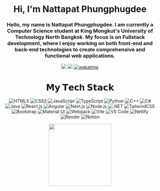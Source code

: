 <h1 align="center">
  Hi, I'm Nattapat Phungphugdee
</h1>

<!-- <h3>I am a computer science student from King Mongkut's University of Technology North Bangkok, located in the country of Thailand.</h3> -->
<h3 align="center">Hello, my name is Nattapat Phungphugdee. I am currently a Computer Science student at King Mongkut's University of Technology North Bangkok. My focus is on Fullstack development, where I enjoy working on both front-end and back-end technologies to create comprehensive and functional web applications.</h3>
<div align="center">
  
[![](https://img.shields.io/badge/-@ZXINNATTAPAT-%23181717?style=flat-square&logo=github)](https://github.com/ZXINNATTAPAT)
[![](https://img.shields.io/badge/-@Mywebsite-%23000000?style=flat-square)](https://zxinnattapat.github.io/ZXINNATTAPAT3.github.io)
[![wakatime](https://wakatime.com/badge/user/72faa53c-d966-47e5-b56a-bf9d72b2419b.svg)](https://wakatime.com/@72faa53c-d966-47e5-b56a-bf9d72b2419b)

</div>

<h1 align="center"> 𝗠𝘆 𝗧𝗲𝗰h 𝗦𝘁𝗮𝗰𝗸 </h1>
<div align="center">
  
![HTML5](https://img.shields.io/badge/HTML5-000000.svg?style=for-the-badge&logo=html5&logoColor=white)
![CSS3](https://img.shields.io/badge/CSS3-000000.svg?style=for-the-badge&logo=css3&logoColor=white)
![JavaScript](https://img.shields.io/badge/JavaScript-000000.svg?style=for-the-badge&logo=javascript&logoColor=F7DF1C)
![TypeScript](https://img.shields.io/badge/TypeScript-000000.svg?style=for-the-badge&logo=typescript&logoColor=3178C6)
![Python](https://img.shields.io/badge/Python-000000.svg?style=for-the-badge&logo=python&logoColor=3776AB)
![C++](https://img.shields.io/badge/C++-000000.svg?style=for-the-badge&logo=c%2B%2B&logoColor=00599C)
![C#](https://img.shields.io/badge/C%23-000000.svg?style=for-the-badge&logo=c-sharp&logoColor=239120)
![Java](https://img.shields.io/badge/Java-000000.svg?style=for-the-badge&logo=java&logoColor=ED8B00)
![React.js](https://img.shields.io/badge/React.js-000000.svg?style=for-the-badge&logo=react&logoColor=61DAFB)
![Angular](https://img.shields.io/badge/Angular-000000.svg?style=for-the-badge&logo=angular&logoColor=DD0031)
![Next.js](https://img.shields.io/badge/Next.js-000000.svg?style=for-the-badge&logo=nextdotjs&logoColor=white)
![Node.js](https://img.shields.io/badge/Node.js-000000.svg?style=for-the-badge&logo=node.js&logoColor=339933)
![.NET](https://img.shields.io/badge/.NET-000000.svg?style=for-the-badge&logo=.net&logoColor=512BD4)
![TailwindCSS](https://img.shields.io/badge/TailwindCSS-000000.svg?style=for-the-badge&logo=tailwind-css&logoColor=38B2AC)
![Bootstrap](https://img.shields.io/badge/Bootstrap-000000.svg?style=for-the-badge&logo=bootstrap&logoColor=7952B3)
![Material UI](https://img.shields.io/badge/Material%20UI-000000.svg?style=for-the-badge&logo=material-ui&logoColor=0081CB)
![Webpack](https://img.shields.io/badge/Webpack-000000.svg?style=for-the-badge&logo=webpack&logoColor=8DD6F9)
![Vite](https://img.shields.io/badge/Vite-000000.svg?style=for-the-badge&logo=vite&logoColor=646CFF)
![VS Code](https://img.shields.io/badge/VSCode-000000.svg?style=for-the-badge&logo=visual-studio-code&logoColor=007ACC)
![Netlify](https://img.shields.io/badge/Netlify-000000.svg?style=for-the-badge&logo=netlify&logoColor=00C7B7)
![Render](https://img.shields.io/badge/Render-000000.svg?style=for-the-badge&logo=render&logoColor=46E3B7)
![Notion](https://img.shields.io/badge/Notion-000000.svg?style=for-the-badge&logo=Notion&logoColor=white)



</div>

<div align="center">
  <img height="200" src="https://images-wixmp-ed30a86b8c4ca887773594c2.wixmp.com/f/bc47194c-4389-40b2-b130-e3de76db4ea0/dfk3vrs-63ff1093-ddfa-41d2-9de2-8dff7deb3834.gif?token=eyJ0eXAiOiJKV1QiLCJhbGciOiJIUzI1NiJ9.eyJzdWIiOiJ1cm46YXBwOjdlMGQxODg5ODIyNjQzNzNhNWYwZDQxNWVhMGQyNmUwIiwiaXNzIjoidXJuOmFwcDo3ZTBkMTg4OTgyMjY0MzczYTVmMGQ0MTVlYTBkMjZlMCIsIm9iaiI6W1t7InBhdGgiOiJcL2ZcL2JjNDcxOTRjLTQzODktNDBiMi1iMTMwLWUzZGU3NmRiNGVhMFwvZGZrM3Zycy02M2ZmMTA5My1kZGZhLTQxZDItOWRlMi04ZGZmN2RlYjM4MzQuZ2lmIn1dXSwiYXVkIjpbInVybjpzZXJ2aWNlOmZpbGUuZG93bmxvYWQiXX0.S8aVU8-4IrQbXh5FD19ujVPKVs1yetRpa7s9LrBWSts"  />
</div>

###

